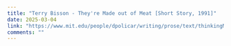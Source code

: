 ```yaml
---
title: "Terry Bisson - They're Made out of Meat [Short Story, 1991]"
date: 2025-03-04
link: "https://www.mit.edu/people/dpolicar/writing/prose/text/thinkingMeat.html"
comments: ""
---
```


